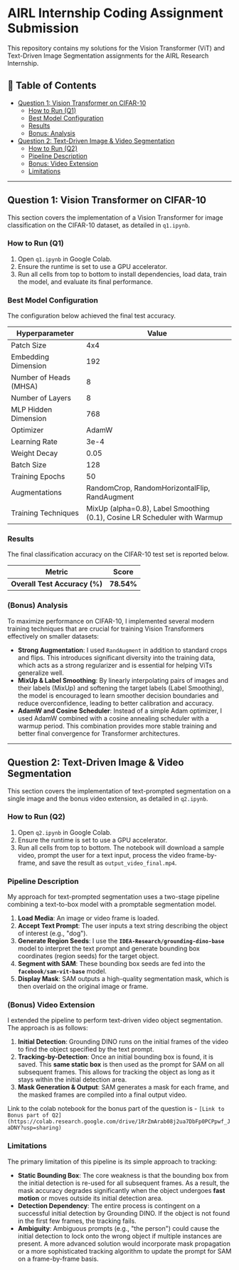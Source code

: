 # AIRL Internship Coding Assignment Submission

This repository contains my solutions for the Vision Transformer (ViT) and Text-Driven Image Segmentation assignments for the AIRL Research Internship.

## 📝 Table of Contents
* [Question 1: Vision Transformer on CIFAR-10](#question-1-vision-transformer-on-cifar-10)
  * [How to Run (Q1)](#how-to-run-q1)
  * [Best Model Configuration](#best-model-configuration)
  * [Results](#results)
  * [Bonus: Analysis](#bonus-analysis)
* [Question 2: Text-Driven Image & Video Segmentation](#question-2-text-driven-image--video-segmentation)
  * [How to Run (Q2)](#how-to-run-q2)
  * [Pipeline Description](#pipeline-description)
  * [Bonus: Video Extension](#bonus-video-extension)
  * [Limitations](#limitations)

---

## Question 1: Vision Transformer on CIFAR-10

This section covers the implementation of a Vision Transformer for image classification on the CIFAR-10 dataset, as detailed in `q1.ipynb`.

### How to Run (Q1)
1.  Open `q1.ipynb` in Google Colab.
2.  Ensure the runtime is set to use a GPU accelerator.
3.  Run all cells from top to bottom to install dependencies, load data, train the model, and evaluate its final performance.

### Best Model Configuration
The configuration below achieved the final test accuracy.

| Hyperparameter      | Value                |
| ------------------- | -------------------- |
| Patch Size          | 4x4 |
| Embedding Dimension | 192 |
| Number of Heads (MHSA)| 8 |
| Number of Layers    | 8 |
| MLP Hidden Dimension| 768 |
| Optimizer           | AdamW |
| Learning Rate       | 3e-4 |
| Weight Decay        | 0.05 |
| Batch Size          | 128 |
| Training Epochs     | 50 |
| Augmentations       | RandomCrop, RandomHorizontalFlip, RandAugment |
| Training Techniques | MixUp (alpha=0.8), Label Smoothing (0.1), Cosine LR Scheduler with Warmup |

### Results
The final classification accuracy on the CIFAR-10 test set is reported below.

| Metric                          | Score     |
| ------------------------------- | --------- |
| **Overall Test Accuracy (%)** | **78.54%**|

### (Bonus) Analysis
To maximize performance on CIFAR-10, I implemented several modern training techniques that are crucial for training Vision Transformers effectively on smaller datasets:
* **Strong Augmentation**: I used `RandAugment` in addition to standard crops and flips. This introduces significant diversity into the training data, which acts as a strong regularizer and is essential for helping ViTs generalize well.
* **MixUp & Label Smoothing**: By linearly interpolating pairs of images and their labels (MixUp) and softening the target labels (Label Smoothing), the model is encouraged to learn smoother decision boundaries and reduce overconfidence, leading to better calibration and accuracy.
* **AdamW and Cosine Scheduler**: Instead of a simple Adam optimizer, I used AdamW combined with a cosine annealing scheduler with a warmup period. This combination provides more stable training and better final convergence for Transformer architectures.

---

## Question 2: Text-Driven Image & Video Segmentation

This section covers the implementation of text-prompted segmentation on a single image and the bonus video extension, as detailed in `q2.ipynb`.

### How to Run (Q2)
1.  Open `q2.ipynb` in Google Colab.
2.  Ensure the runtime is set to use a GPU accelerator.
3.  Run all cells from top to bottom. The notebook will download a sample video, prompt the user for a text input, process the video frame-by-frame, and save the result as `output_video_final.mp4`.

### Pipeline Description
My approach for text-prompted segmentation uses a two-stage pipeline combining a text-to-box model with a promptable segmentation model.
1.  **Load Media**: An image or video frame is loaded.
2.  **Accept Text Prompt**: The user inputs a text string describing the object of interest (e.g., "dog").
3.  **Generate Region Seeds**: I use the **`IDEA-Research/grounding-dino-base`** model to interpret the text prompt and generate bounding box coordinates (region seeds) for the target object.
4.  **Segment with SAM**: These bounding box seeds are fed into the **`facebook/sam-vit-base`** model.
5.  **Display Mask**: SAM outputs a high-quality segmentation mask, which is then overlaid on the original image or frame.

### (Bonus) Video Extension
I extended the pipeline to perform text-driven video object segmentation. The approach is as follows:
1.  **Initial Detection**: Grounding DINO runs on the initial frames of the video to find the object specified by the text prompt.
2.  **Tracking-by-Detection**: Once an initial bounding box is found, it is saved. This **same static box** is then used as the prompt for SAM on all subsequent frames. This allows for tracking the object as long as it stays within the initial detection area.
3.  **Mask Generation & Output**: SAM generates a mask for each frame, and the masked frames are compiled into a final output video.

Link to the colab notebook for the bonus part of the question is - 
`[Link to Bonus part of Q2](https://colab.research.google.com/drive/1RrZmArab08j2ua7DbFp0PCPpwf_JaDNY?usp=sharing)`

### Limitations
The primary limitation of this pipeline is its simple approach to tracking:
* **Static Bounding Box**: The core weakness is that the bounding box from the initial detection is re-used for all subsequent frames. As a result, the mask accuracy degrades significantly when the object undergoes **fast motion** or moves outside its initial detection area.
* **Detection Dependency**: The entire process is contingent on a successful initial detection by Grounding DINO. If the object is not found in the first few frames, the tracking fails.
* **Ambiguity**: Ambiguous prompts (e.g., "the person") could cause the initial detection to lock onto the wrong object if multiple instances are present. A more advanced solution would incorporate mask propagation or a more sophisticated tracking algorithm to update the prompt for SAM on a frame-by-frame basis.